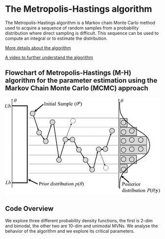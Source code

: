 # The Metropolis-Hastings algorithm

The Metropolis-Hastings algorithm is a Markov chain Monte Carlo method used to acquire a sequence of random samples from a probability distribution 
where direct sampling is difficult. This sequence can be used to compute an integral or to estimate the distribution.

[More details about the algorithm](https://en.wikipedia.org/wiki/Metropolis–Hastings_algorithm)

[A video to further understand the algorithm](https://www.youtube.com/watch?v=0lpT-yveuIA)


## Flowchart of Metropolis-Hastings (M-H) algorithm for the parameter estimation using the Markov Chain Monte Carlo (MCMC) approach

![Flowchart of Metropolis-Hastings (M-H) algorithm for the parameter estimation using the Markov Chain Monte Carlo (MCMC) approach](images/Metr-Hast-algorithm.png)


## Code Overview

We explore three different probability density functions, the first is 2-dim and bimodal, the other two are 10-dim and unimodal MVNs.
We analyse the behavior of the algorithm and we explore its critical parameters.
